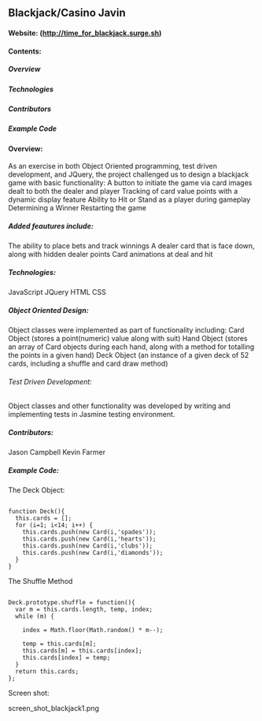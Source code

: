 ## Blackjack/Casino Javin

#### Website:  (http://time_for_blackjack.surge.sh)

#### Contents:

##### Overview 
##### Technologies
##### Contributors 
##### Example Code

#### Overview:
As an exercise in both Object Oriented programming, test driven development, and JQuery, the project challenged us to design a blackjack game with basic functionality:
A button to initiate the game via card images dealt to both the dealer and player
Tracking of card value points with a dynamic display feature
Ability to Hit or Stand as a player during gameplay
Determining a Winner
Restarting the game

##### Added feautures include:
The ability to place bets and track winnings
A dealer card that is face down, along with hidden dealer points 
Card animations at deal and hit

##### Technologies:
JavaScript
JQuery
HTML
CSS

##### Object Oriented Design:
Object classes were implemented as part of functionality including:
Card Object (stores a point(numeric) value along with suit)
Hand Object (stores an array of Card objects during each hand, along with a method for totalling the points in a given hand)
Deck Object (an instance of a given deck of 52 cards, including a shuffle and card draw method)

###### Test Driven Development:
Object classes and other functionality was developed by writing and implementing tests in Jasmine testing environment.

##### Contributors:
Jason Campbell
Kevin Farmer

##### Example Code:

The Deck Object:

```

function Deck(){
  this.cards = [];
  for (i=1; i<14; i++) {
    this.cards.push(new Card(i,'spades'));
    this.cards.push(new Card(i,'hearts'));
    this.cards.push(new Card(i,'clubs'));
    this.cards.push(new Card(i,'diamonds'));
  }
}

```
The Shuffle Method

```

Deck.prototype.shuffle = function(){
  var m = this.cards.length, temp, index;
  while (m) {

    index = Math.floor(Math.random() * m--);

    temp = this.cards[m];
    this.cards[m] = this.cards[index];
    this.cards[index] = temp;
  }
  return this.cards;
};

```

Screen shot:

screen_shot_blackjack1.png
